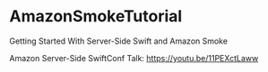 # AmazonSmokeTutorial

Getting Started With Server-Side Swift and Amazon Smoke

Amazon Server-Side SwiftConf Talk: https://youtu.be/11PEXctLaww


